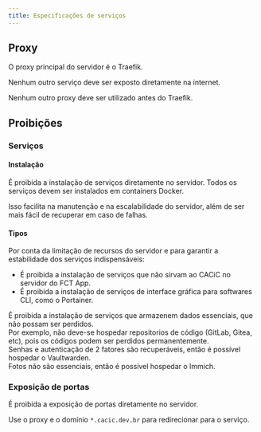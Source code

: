 ```yaml
---
title: Especificações de serviços
---
```


## Proxy

O proxy principal do servidor é o Traefik.

Nenhum outro serviço deve ser exposto diretamente na internet.

Nenhum outro proxy deve ser utilizado antes do Traefik.

## Proibições

### Serviços

#### Instalação

É proibida a instalação de serviços diretamente no servidor. Todos os serviços devem ser instalados em containers Docker.

Isso facilita na manutenção e na escalabilidade do servidor, além de ser mais fácil de recuperar em caso de falhas.

#### Tipos

Por conta da limitação de recursos do servidor e para garantir a estabilidade dos serviços indispensáveis:

- É proibida a instalação de serviços que não sirvam ao CACiC no servidor do FCT App.
- É proibida a instalação de serviços de interface gráfica para softwares CLI, como o Portainer.

É proibida a instalação de serviços que armazenem dados essenciais, que não possam ser perdidos.  
Por exemplo, não deve-se hospedar repositorios de código (GitLab, Gitea, etc), pois os códigos podem ser perdidos permanentemente.  
Senhas e autenticação de 2 fatores são recuperáveis, então é possível hospedar o Vaultwarden.  
Fotos não são essenciais, então é possível hospedar o Immich.

### Exposição de portas

É proibida a exposição de portas diretamente no servidor.

Use o proxy e o domínio `*.cacic.dev.br` para redirecionar para o serviço.
